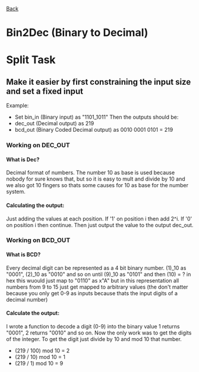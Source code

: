 [Back](../../)
# Bin2Dec (Binary to Decimal)

# Split Task
## Make it easier by first constraining the input size and set a fixed input
Example:
- Set bin_in (Binary input) as "1101_1011"
Then the outputs should be:
- dec_out (Decimal output) as 219
- bcd_out (Binary Coded Decimal output) as 0010 0001 0101 = 219
### Working on DEC_OUT
#### What is Dec?
Decimal format of numbers. The number 10 as base is used because nobody for sure knows that, but so it is easy to mult and divide by 10 and we also got 10 fingers so thats some causes for 10 as base for the number system.
#### Calculating the output:
Just adding the values at each position. If '1' on position i then add 2^i. If '0' on position i then continue.
Then just output the value to the output dec_out.
### Working on BCD_OUT
#### What is BCD?
Every decimal digit can be represented as a 4 bit binary number.
(1)_10 as "0001", (2)_10 as "0010" and so on until (9)_10 as "0101" and then (10) = ? in hex this wuould just map to "0110" as x"A" but in this representation all numbers from 9 to 15 just get mapped to arbitrary values (the don't matter because you only get 0-9 as inputs because thats the input digits of a decimal number)
#### Calculate the output:
I wrote a function to decode a digit (0-9) into the binary value 1 returns "0001", 2 returns "0010" and so on. Now the only work was to get the digits of the integer. To get the digit just divide by 10 and mod 10 that number.
- (219 / 100) mod 10 = 2
- (219 / 10) mod 10 = 1
- (219 / 1) mod 10 = 9
